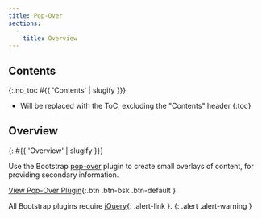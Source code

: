```yaml
---
title: Pop-Over
sections:
  -
    title: Overview
---
```


## Contents
{:.no_toc #{{ 'Contents' | slugify }}}

* Will be replaced with the ToC, excluding the "Contents" header
{:toc}

## Overview
{: #{{ 'Overview' | slugify }}}

Use the Bootstrap [pop-over](http://getbootstrap.com/javascript/#popovers) plugin to create small overlays of content,
for providing secondary information.

[View Pop-Over Plugin](http://getbootstrap.com/javascript/#popovers){:.btn .btn-bsk .btn-default }

All Bootstrap plugins require [jQuery](https://jquery.com){: .alert-link }.
{: .alert .alert-warning }
